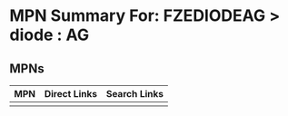 



# MPN Summary For: FZEDIODEAG > diode : AG

## MPNs
  

|MPN|Direct Links|Search Links|
| :--- | :--- | :--- |
||||
